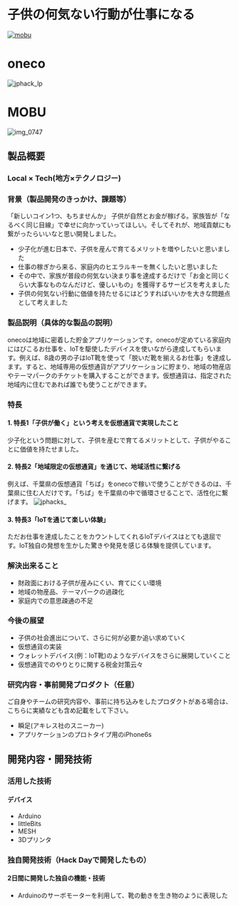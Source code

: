 # 子供の何気ない行動が仕事になる
[![mobu](https://user-images.githubusercontent.com/32733900/32139844-43b4681e-bc90-11e7-9243-88c46891f13b.jpg)](https://youtu.be/l2SU9403NDQ)
# oneco
![jphack_lp](https://user-images.githubusercontent.com/32733900/32139844-43b4681e-bc90-11e7-9243-88c46891f13b.jpg)

# MOBU
![img_0747](https://user-images.githubusercontent.com/32733900/32139875-d911a394-bc91-11e7-955c-1eb84d580ad4.JPG)


## 製品概要
### Local × Tech(地方×テクノロジー)

### 背景（製品開発のきっかけ、課題等）
「新しいコイン1つ、もちませんか」
子供が自然とお金が稼げる。家族皆が「なるべく同じ目線」で幸せに向かっていってほしい。そしてそれが、地域貢献にも繋がったらいいなと思い開発しました。
- 少子化が進む日本で、子供を産んで育てるメリットを増やしたいと思いました
- 仕事の稼ぎから来る、家庭内のヒエラルキーを無くしたいと思いました
- その中で、家族が普段の何気ない決まり事を達成するだけで「お金と同じくらい大事なものなんだけど、優しいもの」を獲得するサービスを考えました
- 子供の何気ない行動に価値を持たせるにはどうすればいいかを大きな問題点として考えました


### 製品説明（具体的な製品の説明）
onecoは地域に密着した貯金アプリケーションです。onecoが定めている家庭内にはびこるお仕事を、IoTを駆使したデバイスを使いながら達成してもらいます。例えば、8歳の男の子はIoT靴を使って「脱いだ靴を揃えるお仕事」を達成します。すると、地域専用の仮想通貨がアプリケーションに貯まり、地域の物産店やテーマパークのチケットを購入することができます。仮想通貨は、指定された地域内に住むであれば誰でも使うことができます。

### 特長

#### 1. 特長1「子供が働く」という考えを仮想通貨で実現したこと
少子化という問題に対して、子供を産むで育てるメリットとして、子供がやることに価値を持たせました。

#### 2. 特長2「地域限定の仮想通貨」を通じて、地域活性に繋げる
例えば、千葉県の仮想通貨「ちば」をonecoで稼いで使うことができるのは、千葉県に住む人だけです。「ちば」を千葉県の中で循環させることで、活性化に繋げます。
![jphacks_](https://user-images.githubusercontent.com/32733900/32140403-d3c57080-bca2-11e7-9c91-d2a72e82d5d1.jpg)


#### 3. 特長3「IoTを通じて楽しい体験」
ただお仕事を達成したことをカウントしてくれるIoTデバイスはとても退屈です。IoT独自の発想を生かした驚きや発見を感じる体験を提供しています。


### 解決出来ること
* 財政面における子供が産みにくい、育てにくい環境
* 地域の物産品、テーマパークの過疎化
* 家庭内での意思疎通の不足

### 今後の展望
* 子供の社会進出について、さらに何が必要か追い求めていく
* 仮想通貨の実装
* ウォレットデバイス(例：IoT靴)のようなデバイスをさらに展開していくこと
* 仮想通貨でのやりとりに関する税金対策云々

### 研究内容・事前開発プロダクト（任意）
ご自身やチームの研究内容や、事前に持ち込みをしたプロダクトがある場合は、こちらに実績なども含め記載をして下さい。

* 瞬足(アキレス社のスニーカー)
* アプリケーションのプロトタイプ用のiPhone6s

## 開発内容・開発技術
### 活用した技術
#### デバイス
* Arduino
* littleBits
* MESH
* 3Dプリンタ

### 独自開発技術（Hack Dayで開発したもの）
#### 2日間に開発した独自の機能・技術
* Arduinoのサーボモーターを利用して、靴の動きを生き物のように表現した
